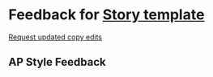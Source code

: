 # Feedback for [Story template](https://rm4063.github.io/project1/)

[Request updated copy edits](https://github.com/jsoma/data-studio-projects-2024/issues/new/choose)

## AP Style Feedback


